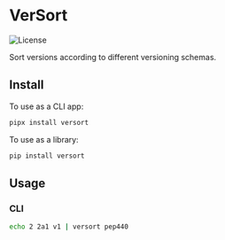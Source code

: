 # VerSort

![License](https://img.shields.io/github/license/Tecnativa/versort)

Sort versions according to different versioning schemas.

## Install

To use as a CLI app:

```sh
pipx install versort
```

To use as a library:

```sh
pip install versort
```

## Usage

### CLI

```sh
echo 2 2a1 v1 | versort pep440
```

